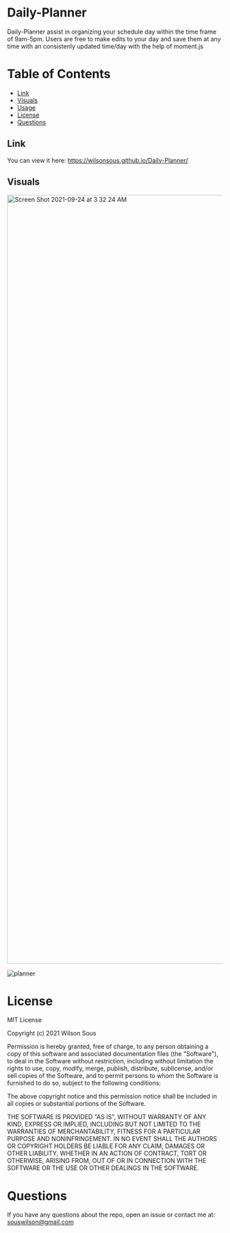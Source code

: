 # Daily-Planner
Daily-Planner assist in organizing your schedule day within the time frame of 9am-5pm. Users are free to make edits to your day and save them at any time with an consistenly updated time/day with the help of moment.js


  # Table of Contents 
  * [Link](#Link)
  * [Visuals](#Visuals)
  * [Usage](#usage)
  * [License](#license)
  * [Questions](#questions)

## Link
You can view it here: https://wilsonsous.github.io/Daily-Planner/

## Visuals
<img width="1792" alt="Screen Shot 2021-09-24 at 3 32 24 AM" src="https://user-images.githubusercontent.com/78562158/134636081-d0ed859e-e3e0-4ced-943f-7efcc1a33f10.png">


![planner](https://user-images.githubusercontent.com/78562158/134623296-078a5854-d449-4ddf-b1c4-05e25810669e.png)

# License
MIT License

Copyright (c) 2021 Wilson Sous

Permission is hereby granted, free of charge, to any person obtaining a copy of this software and associated documentation files (the "Software"), to deal in the Software without restriction, including without limitation the rights to use, copy, modify, merge, publish, distribute, sublicense, and/or sell copies of the Software, and to permit persons to whom the Software is furnished to do so, subject to the following conditions:

The above copyright notice and this permission notice shall be included in all copies or substantial portions of the Software.

THE SOFTWARE IS PROVIDED "AS IS", WITHOUT WARRANTY OF ANY KIND, EXPRESS OR IMPLIED, INCLUDING BUT NOT LIMITED TO THE WARRANTIES OF MERCHANTABILITY, FITNESS FOR A PARTICULAR PURPOSE AND NONINFRINGEMENT. IN NO EVENT SHALL THE AUTHORS OR COPYRIGHT HOLDERS BE LIABLE FOR ANY CLAIM, DAMAGES OR OTHER LIABILITY, WHETHER IN AN ACTION OF CONTRACT, TORT OR OTHERWISE, ARISING FROM, OUT OF OR IN CONNECTION WITH THE SOFTWARE OR THE USE OR OTHER DEALINGS IN THE SOFTWARE.

# Questions
If you have any questions about the repo, open an issue or contact me at: souswilson@gmail.com
